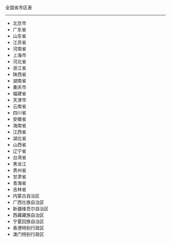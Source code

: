 全国省市区表

----------

- 北京市
- 广东省
- 山东省
- 江苏省
- 河南省
- 上海市
- 河北省
- 浙江省
- 陕西省
- 湖南省
- 重庆市
- 福建省
- 天津市
- 云南省
- 四川省
- 安徽省
- 海南省
- 江西省
- 湖北省
- 山西省
- 辽宁省
- 台湾省
- 黑龙江
- 贵州省
- 甘肃省
- 青海省
- 吉林省
- 内蒙古自治区
- 广西壮族自治区
- 新疆维吾尔自治区
- 西藏藏族自治区
- 宁夏回族自治区
- 香港特别行政区
- 澳门特别行政区
